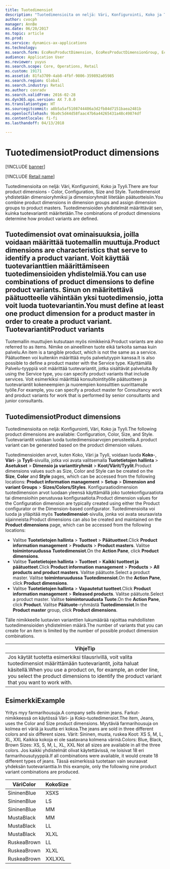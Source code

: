 ```yaml
---
title: Tuotedimensiot
description: "Tuotedimensioita on neljä: Väri, Konfigurointi, Koko ja Tyyli. Tuotedimensiot yhdistetään dimensioryhmiksi ja dimensioryhmät liitetään päätuotteisiin. Tuotedimensioiden yhdistelmät määrittävät sen, kuinka tuotevariantit määritetään."
author: cvocph
manager: AnnBe
ms.date: 06/20/2017
ms.topic: article
ms.prod: 
ms.service: dynamics-ax-applications
ms.technology: 
ms.search.form: EcoResProductDimension, EcoResProductDimensionGroup, EcoResProductMasterDimension, RetailEcoResColor, RetailEcoResSize, RetailEcoResStyle
audience: Application User
ms.reviewer: yuyus
ms.search.scope: Core, Operations, Retail
ms.custom: 19171
ms.assetid: 81fa3709-4ab8-4fbf-9806-359892a05985
ms.search.region: Global
ms.search.industry: Retail
ms.author: conradv
ms.search.validFrom: 2016-02-28
ms.dyn365.ops.version: AX 7.0.0
ms.translationtype: HT
ms.sourcegitcommit: a8b5a5af5108744406a3d2fb84d7151baea2481b
ms.openlocfilehash: 9ba0c5d44d58faac47b6a44265431a48c49874df
ms.contentlocale: fi-fi
ms.lasthandoff: 04/13/2018

---
```


# <a name="product-dimensions"></a><span data-ttu-id="4022e-105">Tuotedimensiot</span><span class="sxs-lookup"><span data-stu-id="4022e-105">Product dimensions</span></span>

[!INCLUDE [banner](../includes/banner.md)]

[!INCLUDE [Retail name](../includes/retail-name.md)]

<span data-ttu-id="4022e-106">Tuotedimensioita on neljä: Väri, Konfigurointi, Koko ja Tyyli.</span><span class="sxs-lookup"><span data-stu-id="4022e-106">There are four product dimensions -  Color, Configuration, Size and Style.</span></span> <span data-ttu-id="4022e-107">Tuotedimensiot yhdistetään dimensioryhmiksi ja dimensioryhmät liitetään päätuotteisiin.</span><span class="sxs-lookup"><span data-stu-id="4022e-107">You combine product dimensions in dimension groups and assign dimension groups to product masters.</span></span> <span data-ttu-id="4022e-108">Tuotedimensioiden yhdistelmät määrittävät sen, kuinka tuotevariantit määritetään.</span><span class="sxs-lookup"><span data-stu-id="4022e-108">The combinations of product dimensions determine how product variants are defined.</span></span>

<span data-ttu-id="4022e-109">Tuotedimensiot ovat ominaisuuksia, joilla voidaan määrittää tuotemallin muuttuja.</span><span class="sxs-lookup"><span data-stu-id="4022e-109">Product dimensions are characteristics that serve to identify a product variant.</span></span> <span data-ttu-id="4022e-110">Voit käyttää tuotevarianttien määrittämiseen tuotedimensioiden yhdistelmiä.</span><span class="sxs-lookup"><span data-stu-id="4022e-110">You can use combinations of product dimensions to define product variants.</span></span> <span data-ttu-id="4022e-111">Sinun on määritettävä päätuotteelle vähintään yksi tuotedimensio, jotta voit luoda tuotevariantin.</span><span class="sxs-lookup"><span data-stu-id="4022e-111">You must define at least one product dimension for a product master in order to create a product variant.</span></span>
<span data-ttu-id="4022e-112">Tuotevariantit</span><span class="sxs-lookup"><span data-stu-id="4022e-112">Product variants</span></span>
----------------

<span data-ttu-id="4022e-113">Tuotemallin muuttujien kutsutaan myös nimikkeinä.</span><span class="sxs-lookup"><span data-stu-id="4022e-113">Product variants are also referred to as items.</span></span> <span data-ttu-id="4022e-114">Nimike on aineellinen tuote eikä tarkoita samaa kuin palvelu.</span><span class="sxs-lookup"><span data-stu-id="4022e-114">An item is a tangible product, which is not the same as a service.</span></span> <span data-ttu-id="4022e-115">Päätuotteen voi kuitenkin määrittää myös palvelutyypin kanssa.</span><span class="sxs-lookup"><span data-stu-id="4022e-115">It is also possible to define a product master with the Service type.</span></span> <span data-ttu-id="4022e-116">Käyttämällä Palvelu-tyyppiä voit määrittää tuotevariantit, jotka sisältävät palveluita.</span><span class="sxs-lookup"><span data-stu-id="4022e-116">By using the Service type, you can specify product variants that include services.</span></span> <span data-ttu-id="4022e-117">Voit esimerkiksi määrittää konsultointityölle päätuotteen ja tuotevariantit kokeneempien ja nuorempien konsulttien suorittamalle työlle.</span><span class="sxs-lookup"><span data-stu-id="4022e-117">For example, you can specify a product master for Consultancy work and product variants for work that is performed by senior consultants and junior consultants.</span></span>

## <a name="product-dimensions"></a><span data-ttu-id="4022e-118">Tuotedimensiot</span><span class="sxs-lookup"><span data-stu-id="4022e-118">Product dimensions</span></span>
<span data-ttu-id="4022e-119">Tuotedimensioita on neljä: Konfigurointi, Väri, Koko ja Tyyli.</span><span class="sxs-lookup"><span data-stu-id="4022e-119">The following product dimensions are available: Configuration, Color, Size, and Style.</span></span> <span data-ttu-id="4022e-120">Tuotevariantit voidaan luoda tuotedimensioarvojen perusteella.</span><span class="sxs-lookup"><span data-stu-id="4022e-120">A product variant can be generated based on the product dimension values.</span></span>

<span data-ttu-id="4022e-121">Tuotedimensioiden arvot, kuten Koko, Väri ja Tyyli, voidaan luoda **Koko**-, **Väri**- ja **Tyyli**-sivuilla, jotka voi avata valitsemalla **Tuotetietojen hallinta** &gt; **Asetukset** &gt; **Dimensio ja varianttiryhmät** &gt; **Koot/Värit/Tyylit**.</span><span class="sxs-lookup"><span data-stu-id="4022e-121">Product dimensions values such as Size, Color and Style can be created on the **Size**, **Color** and **Style** pages, which can be accessed from the following locations: **Product information management** &gt; **Setup** &gt; **Dimension and variant Groups** &gt; **Sizes/Colors/Styles**.</span></span> <span data-ttu-id="4022e-122">Konfiguraatiodimension tuotedimension arvot luodaan yleensä käyttämällä joko tuotekonfiguraatiota tai dimensioihin perustuvaa konfiguraatiota.</span><span class="sxs-lookup"><span data-stu-id="4022e-122">Product dimension values for the Configuration dimension are typically created using either the Product configurator or the Dimension-based configurator.</span></span> <span data-ttu-id="4022e-123">Tuotedimensioita voi luoda ja ylläpitää myös **Tuotedimensiot**-sivulla, jonka voi avata seuraavista sijainneista:</span><span class="sxs-lookup"><span data-stu-id="4022e-123">Product dimensions can also be created and maintained on the **Product dimensions** page, which can be accessed from the following locations:</span></span>
-   <span data-ttu-id="4022e-124">Valitse **Tuotetietojen hallinta** &gt; **Tuotteet** &gt; **Päätuotteet**.</span><span class="sxs-lookup"><span data-stu-id="4022e-124">Click **Product information management** &gt; **Products** &gt; **Product masters**.</span></span> <span data-ttu-id="4022e-125">Valitse **toimintoruudussa** **Tuotedimensiot**.</span><span class="sxs-lookup"><span data-stu-id="4022e-125">On the **Action Pane**, click **Product dimensions**.</span></span>
-   <span data-ttu-id="4022e-126">Valitse **Tuotetietojen hallinta** &gt; **Tuotteet** &gt; **Kaikki tuotteet ja päätuotteet**.</span><span class="sxs-lookup"><span data-stu-id="4022e-126">Click **Product information management** &gt; **Products** &gt; **All products and product masters**.</span></span> <span data-ttu-id="4022e-127">Valitse päätuote.</span><span class="sxs-lookup"><span data-stu-id="4022e-127">Select a product master.</span></span> <span data-ttu-id="4022e-128">Valitse **toimintoruudussa** **Tuotedimensiot**.</span><span class="sxs-lookup"><span data-stu-id="4022e-128">On the **Action Pane**, click **Product dimensions**.</span></span>
-   <span data-ttu-id="4022e-129">Valitse **Tuotetietojen hallinta** &gt; **Vapautetut tuotteet**.</span><span class="sxs-lookup"><span data-stu-id="4022e-129">Click **Product information management** &gt; **Released products**.</span></span> <span data-ttu-id="4022e-130">Valitse päätuote.</span><span class="sxs-lookup"><span data-stu-id="4022e-130">Select a product master.</span></span> <span data-ttu-id="4022e-131">Valitse **toimintoruudusta** **Tuote**.</span><span class="sxs-lookup"><span data-stu-id="4022e-131">On the **Action Pane**, click **Product**.</span></span> <span data-ttu-id="4022e-132">Valitse **Päätuote**-ryhmästä **Tuotedimensiot**.</span><span class="sxs-lookup"><span data-stu-id="4022e-132">In the **Product master** group, click **Product dimensions**.</span></span>

<span data-ttu-id="4022e-133">Tälle nimikkeelle luotavien varianttien lukumäärää rajoittaa mahdollisten tuotedimensioiden yhdistelmien määrä.</span><span class="sxs-lookup"><span data-stu-id="4022e-133">The number of variants that you can create for an item is limited by the number of possible product dimension combinations.</span></span>

| <span data-ttu-id="4022e-134">**Vihje**</span><span class="sxs-lookup"><span data-stu-id="4022e-134">**Tip**</span></span>                                                                                                                                              |
|------------------------------------------------------------------------------------------------------------------------------------------------------|
| <span data-ttu-id="4022e-135">Jos käytät tuotetta esimerkiksi tilausrivillä, voit valita tuotedimensiot määrittämään tuotevariantit, joita haluat käsitellä.</span><span class="sxs-lookup"><span data-stu-id="4022e-135">When you use a product on, for example, an order line, you select the product dimensions to identify the product variant that you want to work with.</span></span> |

## <a name="example"></a><span data-ttu-id="4022e-136">Esimerkki</span><span class="sxs-lookup"><span data-stu-id="4022e-136">Example</span></span>
<span data-ttu-id="4022e-137">Yritys myy farmarihousuja.</span><span class="sxs-lookup"><span data-stu-id="4022e-137">A company sells denim jeans.</span></span> <span data-ttu-id="4022e-138">Farkut-nimikkeessä on käytössä Väri- ja Koko-tuotedimensiot.</span><span class="sxs-lookup"><span data-stu-id="4022e-138">The item, Jeans, uses the Color and Size product dimensions.</span></span> <span data-ttu-id="4022e-139">Myytäviä farmarihousuja on kolmea eri väriä ja kuutta eri kokoa.</span><span class="sxs-lookup"><span data-stu-id="4022e-139">The jeans are sold in three different colors and six different sizes.</span></span> <span data-ttu-id="4022e-140">Värit: Sininen, musta, ruskea Koot: XS S, M, L, XL, XXL Kaikkia kokoja ei ole saatavana kolmena värinä.</span><span class="sxs-lookup"><span data-stu-id="4022e-140">Colors: Blue, Black, Brown Sizes: XS, S, M, L, XL, XXL Not all sizes are available in all the three colors.</span></span> <span data-ttu-id="4022e-141">Jos kaikki yhdistelmät olivat käytettävissä, ne loisivat 18 eri farmarihousutyyppiä.</span><span class="sxs-lookup"><span data-stu-id="4022e-141">If all combinations were available, it would create 18 different types of jeans.</span></span> <span data-ttu-id="4022e-142">Tässä esimerkissä tuotetaan vain seuraavat yhdeksän tuotevarianttia.</span><span class="sxs-lookup"><span data-stu-id="4022e-142">In this example, only the following nine product variant combinations are produced.</span></span>

| <span data-ttu-id="4022e-143">Väri</span><span class="sxs-lookup"><span data-stu-id="4022e-143">Color</span></span> | <span data-ttu-id="4022e-144">Koko</span><span class="sxs-lookup"><span data-stu-id="4022e-144">Size</span></span> |
|-------|------|
| <span data-ttu-id="4022e-145">Sininen</span><span class="sxs-lookup"><span data-stu-id="4022e-145">Blue</span></span>  | <span data-ttu-id="4022e-146">XS</span><span class="sxs-lookup"><span data-stu-id="4022e-146">XS</span></span>   |
| <span data-ttu-id="4022e-147">Sininen</span><span class="sxs-lookup"><span data-stu-id="4022e-147">Blue</span></span>  | <span data-ttu-id="4022e-148">L</span><span class="sxs-lookup"><span data-stu-id="4022e-148">S</span></span>    |
| <span data-ttu-id="4022e-149">Sininen</span><span class="sxs-lookup"><span data-stu-id="4022e-149">Blue</span></span>  | <span data-ttu-id="4022e-150">M</span><span class="sxs-lookup"><span data-stu-id="4022e-150">M</span></span>    |
| <span data-ttu-id="4022e-151">Musta</span><span class="sxs-lookup"><span data-stu-id="4022e-151">Black</span></span> | <span data-ttu-id="4022e-152">M</span><span class="sxs-lookup"><span data-stu-id="4022e-152">M</span></span>    |
| <span data-ttu-id="4022e-153">Musta</span><span class="sxs-lookup"><span data-stu-id="4022e-153">Black</span></span> | <span data-ttu-id="4022e-154">L</span><span class="sxs-lookup"><span data-stu-id="4022e-154">L</span></span>    |
| <span data-ttu-id="4022e-155">Musta</span><span class="sxs-lookup"><span data-stu-id="4022e-155">Black</span></span> | <span data-ttu-id="4022e-156">XL</span><span class="sxs-lookup"><span data-stu-id="4022e-156">XL</span></span>   |
| <span data-ttu-id="4022e-157">Ruskea</span><span class="sxs-lookup"><span data-stu-id="4022e-157">Brown</span></span> | <span data-ttu-id="4022e-158">L</span><span class="sxs-lookup"><span data-stu-id="4022e-158">L</span></span>    |
| <span data-ttu-id="4022e-159">Ruskea</span><span class="sxs-lookup"><span data-stu-id="4022e-159">Brown</span></span> | <span data-ttu-id="4022e-160">XL</span><span class="sxs-lookup"><span data-stu-id="4022e-160">XL</span></span>   |
| <span data-ttu-id="4022e-161">Ruskea</span><span class="sxs-lookup"><span data-stu-id="4022e-161">Brown</span></span> | <span data-ttu-id="4022e-162">XXL</span><span class="sxs-lookup"><span data-stu-id="4022e-162">XXL</span></span>  |






